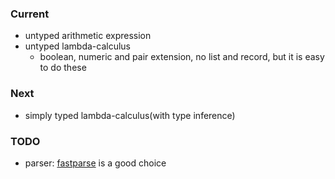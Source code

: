 ### Current
* untyped arithmetic expression
* untyped lambda-calculus
  * boolean, numeric and pair extension, no list and record, but it is easy to do these

### Next
* simply typed lambda-calculus(with type inference)

### TODO
* parser: [fastparse](https://github.com/lihaoyi/fastparse) is a good choice
